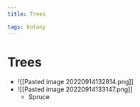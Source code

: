 ```yaml
---
title: Trees

tags: botany 
---
```


# Trees
- ![[Pasted image 20220914132814.png]]
- ![[Pasted image 20220914133147.png]]
	- Spruce